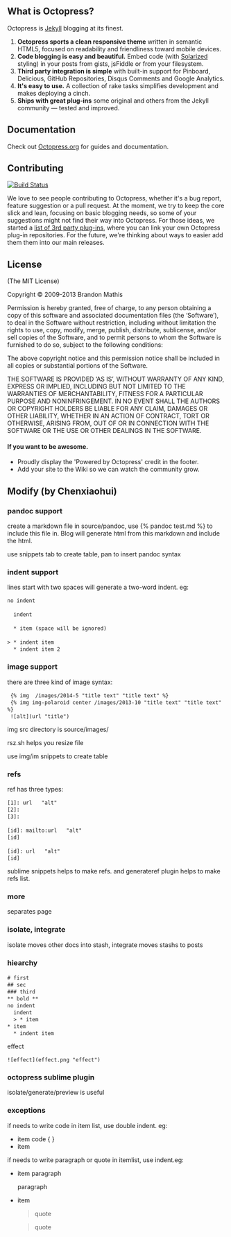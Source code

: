 ## What is Octopress?

Octopress is [Jekyll](https://github.com/mojombo/jekyll) blogging at its finest.

1. **Octopress sports a clean responsive theme** written in semantic HTML5, focused on readability and friendliness toward mobile devices.
2. **Code blogging is easy and beautiful.** Embed code (with [Solarized](http://ethanschoonover.com/solarized) styling) in your posts from gists, jsFiddle or from your filesystem.
3. **Third party integration is simple** with built-in support for Pinboard, Delicious, GitHub Repositories, Disqus Comments and Google Analytics.
4. **It's easy to use.** A collection of rake tasks simplifies development and makes deploying a cinch.
5. **Ships with great plug-ins** some original and others from the Jekyll community &mdash; tested and improved.


## Documentation

Check out [Octopress.org](http://octopress.org/docs) for guides and documentation.


## Contributing

[![Build Status](https://travis-ci.org/imathis/octopress.png?branch=master)](https://travis-ci.org/imathis/octopress)

We love to see people contributing to Octopress, whether it's a bug report, feature suggestion or a pull request. At the moment, we try to keep the core slick and lean, focusing on basic blogging needs, so some of your suggestions might not find their way into Octopress. For those ideas, we started a [list of 3rd party plug-ins](https://github.com/imathis/octopress/wiki/3rd-party-plugins), where you can link your own Octopress plug-in repositories. For the future, we're thinking about ways to easier add them them into our main releases.


## License
(The MIT License)

Copyright © 2009-2013 Brandon Mathis

Permission is hereby granted, free of charge, to any person obtaining a copy of this software and associated documentation files (the ‘Software’), to deal in the Software without restriction, including without limitation the rights to use, copy, modify, merge, publish, distribute, sublicense, and/or sell copies of the Software, and to permit persons to whom the Software is furnished to do so, subject to the following conditions:

The above copyright notice and this permission notice shall be included in all copies or substantial portions of the Software.

THE SOFTWARE IS PROVIDED ‘AS IS’, WITHOUT WARRANTY OF ANY KIND, EXPRESS OR IMPLIED, INCLUDING BUT NOT LIMITED TO THE WARRANTIES OF MERCHANTABILITY, FITNESS FOR A PARTICULAR PURPOSE AND NONINFRINGEMENT. IN NO EVENT SHALL THE AUTHORS OR COPYRIGHT HOLDERS BE LIABLE FOR ANY CLAIM, DAMAGES OR OTHER LIABILITY, WHETHER IN AN ACTION OF CONTRACT, TORT OR OTHERWISE, ARISING FROM, OUT OF OR IN CONNECTION WITH THE SOFTWARE OR THE USE OR OTHER DEALINGS IN THE SOFTWARE.


#### If you want to be awesome.
- Proudly display the 'Powered by Octopress' credit in the footer.
- Add your site to the Wiki so we can watch the community grow.


##  Modify (by Chenxiaohui)

### pandoc support

create a markdown file in source/pandoc, use {% pandoc test.md %} to include this file in. Blog will generate html from this markdown and include the html.

use snippets tab to create table, pan to insert pandoc syntax

### indent support

lines start with two spaces will generate a two-word indent. eg:

    no indent

      indent

      * item (space will be ignored)

    > * indent item
      * indent item 2

### image support

there are three kind of image syntax:

     {% img  /images/2014-5 "title text" "title text" %}
     {% img img-polaroid center /images/2013-10 "title text" "title text" %}
     ![alt](url "title")

img src directory is source/images/

rsz.sh helps you  resize file

use img/im snippets to create table

### refs

ref has three types:

    [1]: url   "alt"
    [2]:
    [3]:

    [id]: mailto:url   "alt"
    [id]

    [id]: url   "alt"
    [id]

sublime snippets helps to make refs. and generateref plugin helps to make refs list.


### more

<!--more--> separates page


### isolate, integrate

isolate moves other docs into stash, integrate moves stashs to posts


### hiearchy

    # first
    ## sec
    ### third
    ** bold **
    no indent
      indent
      > * item
    * item
      * indent item

effect

    ![effect](effect.png "effect")


### octopress sublime plugin

isolate/generate/preview is useful

### exceptions

if needs to write code in item list, use double indent. eg:

* item
        code
        {
        }
* item

if needs to write paragraph or quote in itemlist, use indent.eg:
* item
    paragraph

    paragraph

* item
    > quote

    > quote
